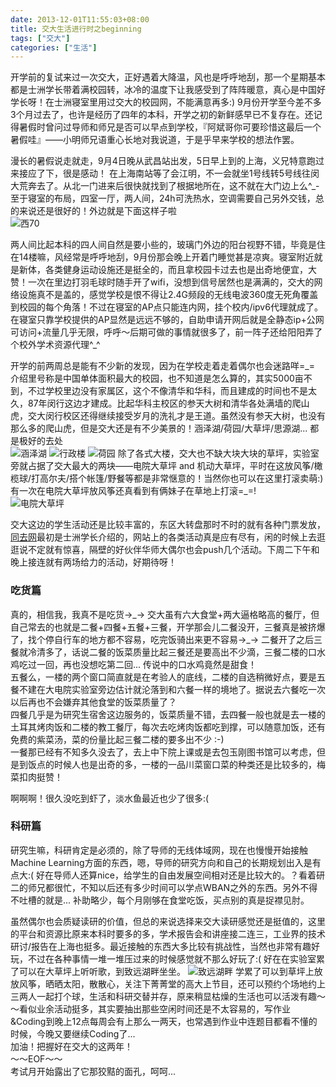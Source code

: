 ```yaml
---
date: 2013-12-01T11:55:03+08:00
title: 交大生活进行时之beginning
tags: ["交大"]
categories: ["生活"]
---
```


开学前的复试来过一次交大，正好遇着大降温，风也是呼呼地刮，那一个星期基本都是士洲学长带着满校园转，冰冷的温度下让我感受到了阵阵暖意，真心是中国好学长呀！在士洲寝室里用过交大的校园网，不能满意再多:)  9月份开学至今差不多3个月过去了，也许是经历了四年的本科，开学之初的新鲜感早已不复存在。还记得暑假时曾问过导师和师兄是否可以早点到学校，『阿斌哥你可要珍惜这最后一个暑假哇』——小明师兄语重心长地对我说道，于是乎早来学校的想法作罢。

漫长的暑假说走就走，9月4日晚从武昌站出发，5日早上到的上海，义兄特意跑过来接应了下，很是感动！ 在上海南站等了会江明，不一会就坐1号线转5号线往闵大荒奔去了。从北一门进来后很快就找到了根据地所在，这不就在大门边上么^\_-  至于寝室的布局，四室一厅，两人间，24h可洗热水，空调需要自己另外交钱，总的来说还是很好的！外边就是下面这样子啦  
![西70](http://7xojrx.com1.z0.glb.clouddn.com/images/misc/p2142597988.jpg-q75)
<!--more-->
两人间比起本科的四人间自然是要小些的，玻璃门外边的阳台视野不错，毕竟是住在14楼嘛，风经常是呼呼地刮，9月份那会晚上开着门睡觉甚是凉爽。寝室附近就是新体，各类健身运动设施还是挺全的，而且拿校园卡过去也是出奇地便宜，大赞！一次在里边打羽毛球时随手开了wifi，没想到信号居然也是满满的，交大的网络设施真不是盖的，感觉学校是恨不得让2.4G频段的无线电波360度无死角覆盖到校园的每个角落！不过在寝室的AP点只能连内网，挂个校内/ipv6代理就成了。在寝室只靠学校提供的AP显然是远远不够的，自助申请开网后就是全静态ip+公网可访问+流量几乎无限，呼呼～后期可做的事情就很多了，前一阵子还给阳阳弄了个校外学术资源代理^\_^  

开学的前两周总是能有不少新的发现，因为在学校走着走着偶尔也会迷路咩=\_= 介绍里号称是中国单体面积最大的校园，也不知道是怎么算的，其实5000亩不到，不过学校里边没有家属区，这个不像清华和华科，而且建成的时间也不是太久，87年闵行这边才建成。比起华科主校区的参天大树和清华各处满墙的爬山虎，交大闵行校区还得继续接受岁月的洗礼才是王道。虽然没有参天大树，也没有那么多的爬山虎，但是交大还是有不少美景的！涵泽湖/荷园/大草坪/思源湖... 都是极好的去处   
![涵泽湖](http://7xojrx.com1.z0.glb.clouddn.com/images/misc/p2142600571.jpg-q75)
![行政楼](http://7xojrx.com1.z0.glb.clouddn.com/images/misc/p2160878056.jpg-q75)
![荷园](http://7xojrx.com1.z0.glb.clouddn.com/images/misc/p2142598627.jpg-q75)
除了各式大楼，交大也不缺大块大块的草坪，实验室旁就占据了交大最大的两块——电院大草坪 and 机动大草坪，平时在这放风筝/橄榄球/打高尔夫/搭个帐篷/野餐等都是非常惬意的！当然你也可以在这里打滚卖萌:) 有一次在电院大草坪放风筝还真看到有俩妹子在草地上打滚=\_=!  
![电院大草坪](http://7xojrx.com1.z0.glb.clouddn.com/images/misc/p2142599134.jpg-q75)

交大这边的学生活动还是比较丰富的，东区大转盘那时不时的就有各种门票发放，[同去网](http://tongqu.me)最初是士洲学长介绍的，网站上的各类活动真是应有尽有，闲的时候上去逛逛说不定就有惊喜，隔壁的好伙伴华师大偶尔也会push几个活动。下周二下午和晚上接连就有两场给力的活动，好期待呀！  

### 吃货篇  
真的，相信我，我真不是吃货→\_→  交大虽有六大食堂+两大逼格略高的餐厅，但自己常去的也就是二餐+四餐+五餐+三餐，开学那会儿二餐没开，三餐真是被挤爆了，找个停自行车的地方都不容易，吃完饭骑出来更不容易→\_→  二餐开了之后三餐就冷清多了，话说二餐的饭菜质量比起三餐还是要高出不少滴，三餐二楼的口水鸡吃过一回，再也没想吃第二回... 传说中的口水鸡竟然是甜食！  
五餐么，一楼的两个窗口简直就是在考验人的底线，二楼的自选稍微好点，要是五餐不建在大电院实验室旁边估计就沦落到和六餐一样的境地了。据说去六餐吃一次以后再也不会嫌弃其他食堂的饭菜质量了？  
四餐几乎是为研究生宿舍这边服务的，饭菜质量不错，去四餐一般也就是去一楼的土耳其烤肉饭和二楼的教工餐厅，每次去吃烤肉饭都吃到撑，可以随意加饭，还有免费的紫菜汤，菜的份量比起三餐二楼的要多出不少 :-)  
一餐那已经有不知多久没去了，去上中下院上课或是去包玉刚图书馆可以考虑，但是到饭点的时候人也是出奇的多，一楼的一品川菜窗口菜的种类还是比较多的，梅菜扣肉挺赞！  

啊啊啊！很久没吃到虾了，淡水鱼最近也少了很多:(  

### 科研篇  
研究生嘛，科研肯定是必须的，除了导师的无线体域网，现在也慢慢开始接触Machine Learning方面的东西，嗯，导师的研究方向和自己的长期规划出入是有点大:( 好在导师人还算nice，给学生的自由发展空间相对还是比较大的。？看着研二的师兄都很忙，不知以后还有多少时间可以学点WBAN之外的东西。另外不得不吐槽的就是... 补助略少，每个月刚够在食堂吃饭，买点别的真是捉襟见肘。   

虽然偶尔也会质疑读研的价值，但总的来说选择来交大读研感觉还是挺值的，这里的平台和资源比原来本科时要多的多，学术报告会和讲座接二连三，工业界的技术研讨/报告在上海也挺多。最近接触的东西大多比较有挑战性，当然也非常有趣好玩，不过在各种事情一堆一堆压过来的时候感觉就不那么好玩了:( 好在在实验室累了可以在大草坪上听听歌，到致远湖畔坐坐。
![致远湖畔](http://7xojrx.com1.z0.glb.clouddn.com/images/misc/p2160878521.jpg-q75)
学累了可以到草坪上放放风筝，晒晒太阳，散散心，关注下菁菁堂的高大上节目，还可以预约个场地约上三两人一起打个球，生活和科研交替并存，原来稍显枯燥的生活也可以活泼有趣～～看似业余活动挺多，其实要抽出那些空闲时间还是不太容易的，写作业&Coding到晚上12点每周会有上那么一两天，也常遇到作业中连题目都看不懂的时候，今晚又要继续Coding了...   
加油！把握好在交大的这两年！  
～～EOF～～  
考试月开始露出了它那狡黠的面孔，呵呵...